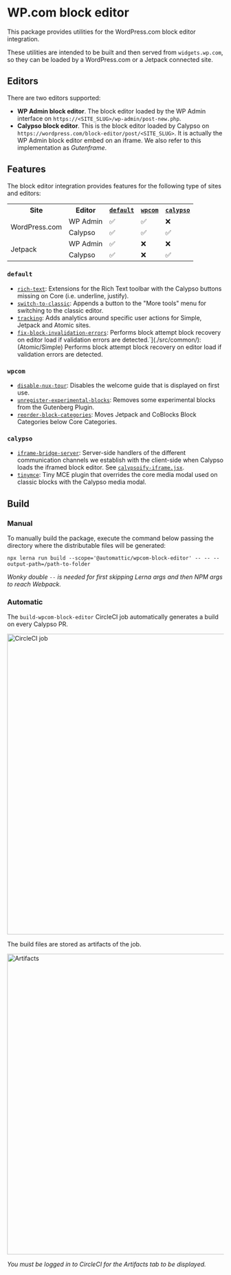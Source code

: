 # WP.com block editor

This package provides utilities for the WordPress.com block editor integration.

These utilities are intended to be built and then served from `widgets.wp.com`, so they can be loaded by a WordPress.com or a Jetpack connected site.

## Editors

There are two editors supported:

- **WP Admin block editor**. The block editor loaded by the WP Admin interface on `https://<SITE_SLUG>/wp-admin/post-new.php`.
- **Calypso block editor**. This is the block editor loaded by Calypso on `https://wordpress.com/block-editor/post/<SITE_SLUG>`. It is actually the WP Admin block editor embed on an iframe. We also refer to this implementation as _Gutenframe_.

## Features

The block editor integration provides features for the following type of sites and editors:

<table>
  <tr>
    <th>Site</th>
    <th>Editor</th>
    <th><a href="./src/default"><code>default</code></a></th>
    <th><a href="./src/wpcom"><code>wpcom</code></a></th>
    <th><a href="./src/calypso"><code>calypso</code></a></th>
  </tr>
  <tr>
    <td rowspan="2">WordPress.com</td>
    <td>WP Admin</td>
    <td>✅</td>
    <td>✅</td>
    <td>❌</td>
  </tr>
  <tr>
    <td>Calypso</td>
    <td>✅</td>
    <td>✅</td>
    <td>✅</td>
  </tr>
  <tr>
    <td rowspan="2">Jetpack</td>
    <td>WP Admin</td>
    <td>✅</td>
    <td>❌</td>
    <td>❌</td>
  </tr>
  <tr>
    <td>Calypso</td>
    <td>✅</td>
    <td>❌</td>
    <td>✅</td>
  </tr> 
</table>

### `default`

- [`rich-text`](./src/default/rich-text.js): Extensions for the Rich Text toolbar with the Calypso buttons missing on Core (i.e. underline, justify).
- [`switch-to-classic`](./src/default/switch-to-classic.js): Appends a button to the "More tools" menu for switching to the classic editor.
- [`tracking`](./src/default/tracking.js): Adds analytics around specific user actions for Simple, Jetpack and Atomic sites.
- [`fix-block-invalidation-errors`](./src/default/fix-block-invalidation-errors.js): Performs block attempt block recovery on editor load if validation errors are detected.`](./src/common/): (Atomic/Simple) Performs block attempt block recovery on editor load if validation errors are detected.

### `wpcom`

- [`disable-nux-tour`](./src/wpcom/disable-nux-tour.js): Disables the welcome guide that is displayed on first use.
- [`unregister-experimental-blocks`](./src/wpcom/unregister-experimental-blocks.js): Removes some experimental blocks from the Gutenberg Plugin.
- [`reorder-block-categories`](./src/wpcom/reorder-block-categories.js): Moves Jetpack and CoBlocks Block Categories below Core Categories.

### `calypso`

- [`iframe-bridge-server`](./src/calypso/iframe-bridge-server.js): Server-side handlers of the different communication channels we establish with the client-side when Calypso loads the iframed block editor. See [`calypsoify-iframe.jsx`](https://github.com/Automattic/wp-calypso/blob/master/client/gutenberg/editor/calypsoify-iframe.jsx).
- [`tinymce`](./src/calypso/tinymce.js): Tiny MCE plugin that overrides the core media modal used on classic blocks with the Calypso media modal.

## Build

### Manual

To manually build the package, execute the command below passing the directory where the distributable files will be generated:

```
npx lerna run build --scope='@automattic/wpcom-block-editor' -- -- --output-path=/path-to-folder
```

_Wonky double `--` is needed for first skipping Lerna args and then NPM args to reach Webpack._

### Automatic

The `build-wpcom-block-editor` CircleCI job automatically generates a build on every Calypso PR.

<img alt="CircleCI job" width="700" src="https://cldup.com/hpfqhRKU0i-1200x1200.png" />

The build files are stored as artifacts of the job.

<img alt="Artifacts" width="700" src="https://cldup.com/W1yGG6MCsM-1200x1200.png" />

_You must be logged in to CircleCI for the Artifacts tab to be displayed._
